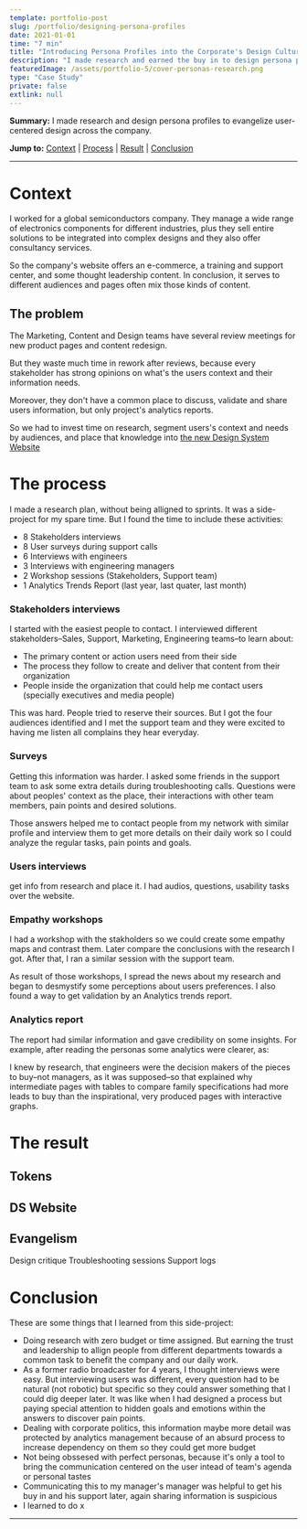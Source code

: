 ```yaml
---
template: portfolio-post
slug: /portfolio/designing-persona-profiles
date: 2021-01-01
time: "7 min"
title: "Introducing Persona Profiles into the Corporate's Design Culture"
description: "I made research and earned the buy in to design persona profiles and evangelize user-centered design throughout our department."
featuredImage: /assets/portfolio-5/cover-personas-research.png
type: "Case Study"
private: false
extlink: null
---
```


**Summary:** I made research and design persona profiles to evangelize user-centered design across the company.

**Jump to:** [Context](#context) | [Process](#the-process) | [Result](#the-result) | [Conclusion](#conclusion)

---

# Context

I worked for a global semiconductors company. They manage a wide range of electronics components for different industries, plus they sell entire solutions to be integrated into complex designs and they also offer consultancy services.

So the company's website offers an e-commerce, a training and support center, and some thought leadership content. In conclusion, it serves to different audiences and pages often mix those kinds of content.

## The problem

The Marketing, Content and Design teams have several review meetings for new product pages and content redesign.

But they waste much time in rework after reviews, because every stakeholder has strong opinions on what's the users context and their information needs.

Moreover, they don't have a common place to discuss, validate and share users information, but only project's analytics reports.

So we had to invest time on research, segment users's context and needs by audiences, and place that knowledge into [the new Design System Website](/work/creating-a-new-design-system)

# The process

I made a research plan, without being alligned to sprints. It was a side-project for my spare time. But I found the time to include these activities:

- 8 Stakeholders interviews
- 8 User surveys during support calls
- 6 Interviews with engineers
- 3 Interviews with engineering managers
- 2 Workshop sessions (Stakeholders, Support team)
- 1 Analytics Trends Report (last year, last quater, last month)

### Stakeholders interviews

I started with the easiest people to contact. I interviewed different stakeholders–Sales, Support, Marketing, Engineering teams–to learn about:

- The primary content or action users need from their side
- The process they follow to create and deliver that content from their organization
- People inside the organization that could help me contact users (specially executives and media people)

This was hard. People tried to reserve their sources. But I got the four audiences identified and I met the support team and they were excited to having me listen all complains they hear everyday.

### Surveys

Getting this information was harder. I asked some friends in the support team to ask some extra details during troubleshooting calls. Questions were about peoples' context as the place, their interactions with other team members, pain points and desired solutions.

Those answers helped me to contact people from my network with similar profile and interview them to get more details on their daily work so I could analyze the regular tasks, pain points and goals.

### Users interviews

get info from research and place it. I had audios, questions, usability tasks over the website.

### Empathy workshops

I had a workshop with the stakholders so we could create some empathy maps and contrast them. Later compare the conclusions with the research I got. After that, I ran a similar session with the support team.

As result of those workshops, I spread the news about my research and began to desmystify some perceptions about users preferences. I also found a way to get validation by an Analytics trends report.

### Analytics report

The report had similar information and gave credibility on some insights. For example, after reading the personas some analytics were clearer, as:

I knew by research, that engineers were the decision makers of the pieces to buy–not managers, as it was supposed–so that explained why intermediate pages with tables to compare family specifications had more leads to buy than the inspirational, very produced pages with interactive graphs.

# The result

## Tokens

## DS Website

## Evangelism

Design critique
Troubleshooting sessions
Support logs

# Conclusion

These are some things that I learned from this side-project:

- Doing research with zero budget or time assigned. But earning the trust and leadership to allign people from different departments towards a common task to benefit the company and our daily work.
- As a former radio broadcaster for 4 years, I thought interviews were easy. But interviewing users was different, every question had to be natural (not robotic) but specific so they could answer something that I could dig deeper later. It was like when I had designed a process but paying special attention to hidden goals and emotions within the answers to discover pain points.
- Dealing with corporate politics, this information maybe more detail was protected by analytics management because of an absurd process to increase dependency on them so they could get more budget
- Not being obssesed with perfect personas, because it's only a tool to bring the communication centered on the user intead of team's agenda or personal tastes
- Communicating this to my manager's manager was helpful to get his buy in and his support later, again sharing information is suspicious
- I learned to do x

---
